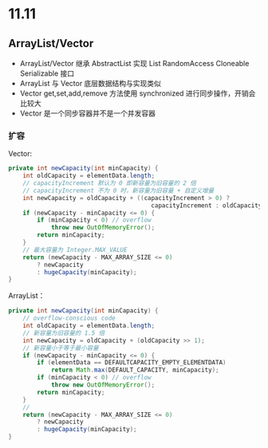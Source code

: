 # 11.11 

## ArrayList/Vector

- ArrayList/Vector  继承 AbstractList 实现 List RandomAccess Cloneable Serializable 接口
- ArrayList 与 Vector 底层数据结构与实现类似
- Vector get,set,add,remove 方法使用 synchronized 进行同步操作，开销会比较大
- Vector 是一个同步容器并不是一个并发容器

### 扩容

Vector:

```java
private int newCapacity(int minCapacity) {
    int oldCapacity = elementData.length;
    // capacityIncrement 默认为 0 即新容量为旧容量的 2 倍
    // capacityIncrement 不为 0 时，新容量为旧容量 + 自定义增量
    int newCapacity = oldCapacity + ((capacityIncrement > 0) ?
                                        capacityIncrement : oldCapacity);
    if (newCapacity - minCapacity <= 0) {
        if (minCapacity < 0) // overflow
            throw new OutOfMemoryError();
        return minCapacity;
    }
    // 最大容量为 Integer.MAX_VALUE
    return (newCapacity - MAX_ARRAY_SIZE <= 0)
        ? newCapacity
        : hugeCapacity(minCapacity);
}
```

ArrayList：

```java
private int newCapacity(int minCapacity) {
    // overflow-conscious code
    int oldCapacity = elementData.length;
    // 新容量为旧容量的 1.5 倍
    int newCapacity = oldCapacity + (oldCapacity >> 1);
    // 新容量小于等于最小容量
    if (newCapacity - minCapacity <= 0) {
        if (elementData == DEFAULTCAPACITY_EMPTY_ELEMENTDATA)
            return Math.max(DEFAULT_CAPACITY, minCapacity);
        if (minCapacity < 0) // overflow
            throw new OutOfMemoryError();
        return minCapacity;
    }
    // 
    return (newCapacity - MAX_ARRAY_SIZE <= 0)
        ? newCapacity
        : hugeCapacity(minCapacity);
}
```
